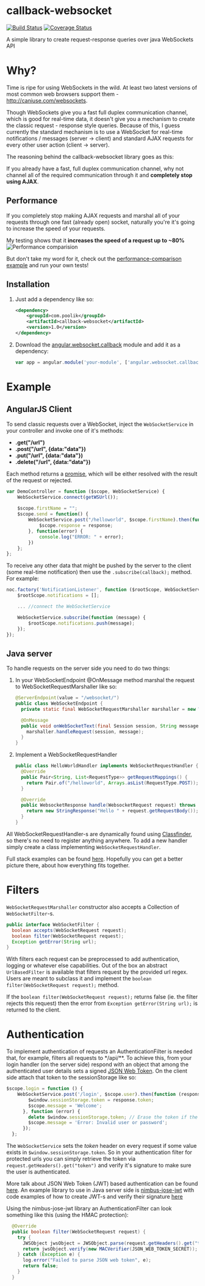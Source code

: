 callback-websocket
==================

[![Build Status](https://travis-ci.org/poolik/callback-websocket.svg?branch=master)](https://travis-ci.org/poolik/callback-websocket)
[![Coverage Status](https://coveralls.io/repos/poolik/callback-websocket/badge.png?branch=master)](https://coveralls.io/r/poolik/callback-websocket?branch=master)

A simple library to create request-response queries over java WebSockets API
# Why?

Time is ripe for using WebSockets in the wild. At least two latest versions of most common web browsers support them - http://caniuse.com/websockets.

Though WebSockets give you a fast full duplex communication channel, which is good for real-time data,
it doesn't give you a mechanism to create the classic request - response style queries. Because of this,
I guess currently the standard mechanism is to use a WebSocket for real-time notifications / messages (server -> client)
and standard AJAX requests for every other user action (client -> server).

The reasoning behind the callback-websocket library goes as this: 

If you already have a fast, full duplex communication channel, why not channel all of the required communication through it and **completely stop using AJAX**.

## Performance
If you completely stop making AJAX requests and marshal all of your requests through one fast (already open) socket, naturally you're it's going to increase the speed of your requests.

My testing shows that it **increases the speed of a request up to ~80%**
![Performance comparision](http://f.cl.ly/items/2O290L3A3C1Q3O3S3e1Z/performance_comparison_large.png)

But don't take my word for it, check out the [performance-comparison example](https://github.com/poolik/callback-websocket-examples/tree/master/performance-comparison) and run your own tests!

## Installation
1. Just add a dependency like so:

    ```xml
    <dependency>
        <groupId>com.poolik</groupId>
        <artifactId>callback-websocket</artifactId>
        <version>1.0</version>
    </dependency>
    ```
2. Download the [angular.websocket.callback](https://github.com/poolik/callback-websocket/blob/master/src/main/js/angular-websocket-callback.js?raw=true) module and add it as a dependency:

    ```javascript
    var app = angular.module('your-module', ['angular.websocket.callback']);
    ```
    
# Example
## AngularJS Client

To send classic requests over a WebSocket, inject the ```WebSocketService``` in your controller
and invoke one of it's methods:
* **.get("/url")** 
* **.post("/url", {data:"data"})**
* **.put("/url", {data:"data"})** 
* **.delete("/url", {data:"data"})** 

Each method returns a [promise](http://docs.angularjs.org/api/ng.$q), which will be either
resolved with the result of the request or rejected.

```javascript
var DemoController = function ($scope, WebSocketService) {
    WebSocketService.connect(getWSUrl());
    
    $scope.firstName = "";
    $scope.send = function() {
        WebSocketService.post("/helloworld", $scope.firstName).then(function(response) {
            $scope.response = response;
        }, function(error) {
            console.log("ERROR: " + error);
        })
    };
};
```

To receive any other data that might be pushed by the server to the client (some real-time notification) then use the
```.subscribe(callback);``` method. For example:

```javascript
noc.factory('NotificationListener', function ($rootScope, WebSocketService) {
    $rootScope.notifications = [];

    ... //connect the WebSocketService

    WebSocketService.subscribe(function (message) {
        $rootScope.notifications.push(message);
    });
});
```

## Java server

To handle requests on the server side you need to do two things:

1. In your WebSocketEndpoint @OnMessage method marshal the request to WebSocketRequestMarshaller like so:

    ```java
    @ServerEndpoint(value = "/websocket/")
    public class WebSocketEndpoint {
      private static final WebSocketRequestMarshaller marshaller = new WebSocketRequestMarshaller();
    
      @OnMessage
      public void onWebSocketText(final Session session, String message) {
        marshaller.handleRequest(session, message);
      }
    }
    ```

2. Implement a WebSocketRequestHandler 

    ```java
    public class HelloWorldHandler implements WebSocketRequestHandler {
      @Override
      public Pair<String, List<RequestType>> getRequestMappings() {
        return Pair.of("/helloworld", Arrays.asList(RequestType.POST));
      }
    
      @Override
      public WebsocketResponse handle(WebsocketRequest request) throws Exception {
        return new StringResponse("Hello " + request.getRequestBody());
      }
    }
    ```

All WebSocketRequestHandler-s are dynamically found using [Classfinder](https://github.com/poolik/classfinder), so there's no need to register anything anywhere.
To add a new handler simply create a class implementing ```WebSocketRequestHandler```.
    
Full stack examples can be found [here](https://github.com/poolik/callback-websocket-examples).
Hopefully you can get a better picture there, about how everything fits together.

# Filters

```WebSocketRequestMarshaller``` constructor also accepts a Collection of ```WebSocketFilter```-s.
```java
public interface WebSocketFilter {
  boolean accepts(WebSocketRequest request);
  boolean filter(WebSocketRequest request);
  Exception getError(String url);
}
```
With filters each request can be preprocessed to add authentication, logging or whatever else capabilities.
Out of the box an abstract ```UrlBasedFilter``` is available that filters request by the provided url regex.
Users are meant to subclass it and implement the ```boolean filter(WebSocketRequest request);``` method.

If the ```boolean filter(WebSocketRequest request);``` returns false
(ie. the filter rejects this request) then the error from ```Exception getError(String url);```
is returned to the client.

# Authentication

To implement authentication of requests an AuthenticationFilter is needed that,
for example, filters all requests to */api/**. To achieve this, from your login handler (on the server side)
respond with an object that among the authenticated user details sets a signed
[JSON Web Token](http://self-issued.info/docs/draft-ietf-oauth-json-web-token.html).
On the client side attach that token to the sessionStorage like so:

```javascript
$scope.login = function () {
    WebSocketService.post('/login', $scope.user).then(function (response) {
        $window.sessionStorage.token = response.token;
        $scope.message = 'Welcome';
      }, function (error) {
        delete $window.sessionStorage.token; // Erase the token if the user fails to log in
        $scope.message = 'Error: Invalid user or password';
      });
  };
```

The ```WebSocketService``` sets the *token* header on every request if some value exists in
```$window.sessionStorage.token```. So in your authentication filter for protected urls you can
simply retrieve the token via ```request.getHeaders().get("token")``` and verify it's signature
to make sure the user is authenticated.

More talk about JSON Web Token (JWT) based authentication can be found
[here](https://auth0.com/blog/2014/01/07/angularjs-authentication-with-cookies-vs-token/).
An example library to use in Java server side is
[nimbus-jose-jwt](http://connect2id.com/products/nimbus-jose-jwt) with code examples of how to
create JWT-s and verify their signature [here](http://connect2id.com/products/nimbus-jose-jwt/examples/jws-with-hmac)

Using the nimbus-jose-jwt library an AuthenticationFilter can look something like this
(using the HMAC protection):
```java
  @Override
  public boolean filter(WebSocketRequest request) {
    try {
      JWSObject jwsObject = JWSObject.parse(request.getHeaders().get("token"));
      return jwsObject.verify(new MACVerifier(JSON_WEB_TOKEN_SECRET));
    } catch (Exception e) {
      log.error("Failed to parse JSON web token", e);
      return false;
    }
  }
```
